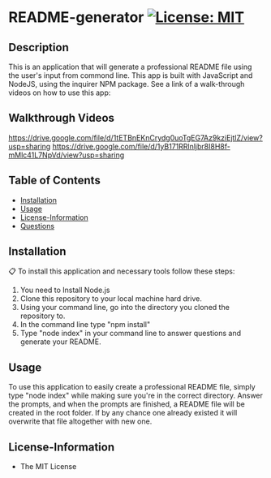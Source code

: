 
# README-generator [![License: MIT](https://img.shields.io/badge/License-MIT-yellow.svg)](https://opensource.org/licenses/MIT)

## Description
This is an application that will generate a professional README file using the user's input from commond line. This app is built with JavaScript and NodeJS, using the inquirer NPM package. See a link of a walk-through videos on how to use this app:

## Walkthrough Videos

https://drive.google.com/file/d/1tETBnEKnCrydg0uoTgEG7Az9kziEjtlZ/view?usp=sharing
https://drive.google.com/file/d/1yB171RRlnljbr8I8H8f-mMlc41L7NpVd/view?usp=sharing

## Table of Contents
* [Installation](#Installation)
* [Usage](#Usage)
* [License-Information](#License-Information)
* [Questions](#Questions)

## Installation 
:clipboard:
To install this application and necessary tools follow these steps:
1. You need to Install Node.js
2. Clone this repository to your local machine hard drive. 
3. Using your command line, go into the directory you cloned the repository to. 
4. In the command line type "npm install"
5. Type "node index" in your command line to answer questions and generate your README. 

  
## Usage
To use this application to easily create a professional README file, simply type "node index" while making sure you're in the correct directory. Answer the prompts, and when the prompts are finished, a README file will be created in the root folder. If by any chance one already existed it will overwrite that file altogether with new one.


## License-Information 
  * The MIT License
  
  
  
